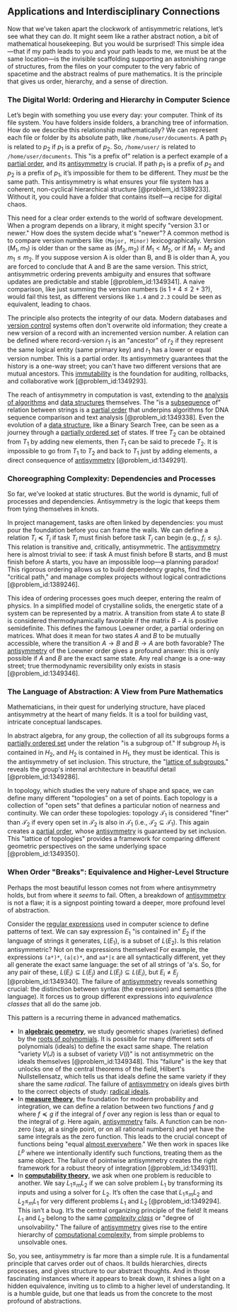 ## Applications and Interdisciplinary Connections

Now that we’ve taken apart the clockwork of antisymmetric relations, let’s see what they can *do*. It might seem like a rather abstract notion, a bit of mathematical housekeeping. But you would be surprised! This simple idea—that if my path leads to you and your path leads to me, we must be at the same location—is the invisible scaffolding supporting an astonishing range of structures, from the files on your computer to the very fabric of spacetime and the abstract realms of pure mathematics. It is the principle that gives us order, hierarchy, and a sense of direction.

### The Digital World: Ordering and Hierarchy in Computer Science

Let’s begin with something you use every day: your computer. Think of its file system. You have folders inside folders, a branching tree of information. How do we describe this relationship mathematically? We can represent each file or folder by its absolute path, like `/home/user/documents`. A path $p_1$ is related to $p_2$ if $p_1$ is a prefix of $p_2$. So, `/home/user/` is related to `/home/user/documents`. This "is a prefix of" relation is a perfect example of a [partial order](@article_id:144973), and its [antisymmetry](@article_id:261399) is crucial. If path $p_1$ is a prefix of $p_2$ and $p_2$ is a prefix of $p_1$, it’s impossible for them to be different. They *must* be the same path. This antisymmetry is what ensures your file system has a coherent, non-cyclical hierarchical structure [@problem_id:1389233]. Without it, you could have a folder that contains itself—a recipe for digital chaos.

This need for a clear order extends to the world of software development. When a program depends on a library, it might specify "version 3.1 or newer." How does the system decide what's "newer"? A common method is to compare version numbers like `(Major, Minor)` lexicographically. Version $(M_1, m_1)$ is older than or the same as $(M_2, m_2)$ if $M_1 < M_2$, or if $M_1 = M_2$ and $m_1 \le m_2$. If you suppose version A is older than B, and B is older than A, you are forced to conclude that A and B are the same version. This strict, antisymmetric ordering prevents ambiguity and ensures that software updates are predictable and stable [@problem_id:1349341]. A naive comparison, like just summing the version numbers (is $1+4 \le 2+3$?), would fail this test, as different versions like `1.4` and `2.3` could be seen as equivalent, leading to chaos.

The principle also protects the integrity of our data. Modern databases and [version control](@article_id:264188) systems often don't overwrite old information; they create a new version of a record with an incremented version number. A relation can be defined where record-version $r_1$ is an "ancestor" of $r_2$ if they represent the same logical entity (same primary key) and $r_1$ has a lower or equal version number. This is a partial order. Its antisymmetry guarantees that the history is a one-way street; you can't have two different versions that are mutual ancestors. This [immutability](@article_id:634045) is the foundation for auditing, rollbacks, and collaborative work [@problem_id:1349293].

The reach of antisymmetry in computation is vast, extending to the [analysis of algorithms](@article_id:263734) and [data structures](@article_id:261640) themselves. The "is a [subsequence](@article_id:139896) of" relation between strings is a [partial order](@article_id:144973) that underpins algorithms for DNA sequence comparison and text analysis [@problem_id:1349338]. Even the evolution of a [data structure](@article_id:633770), like a Binary Search Tree, can be seen as a journey through a [partially ordered set](@article_id:154508) of states. If tree $T_2$ can be obtained from $T_1$ by adding new elements, then $T_1$ can be said to precede $T_2$. It is impossible to go from $T_1$ to $T_2$ and back to $T_1$ just by adding elements, a direct consequence of [antisymmetry](@article_id:261399) [@problem_id:1349291].

### Choreographing Complexity: Dependencies and Processes

So far, we’ve looked at static structures. But the world is dynamic, full of processes and dependencies. Antisymmetry is the logic that keeps them from tying themselves in knots.

In project management, tasks are often linked by dependencies: you must pour the foundation before you can frame the walls. We can define a relation $T_i \preceq T_j$ if task $T_i$ must finish before task $T_j$ can begin (e.g., $f_i \le s_j$). This relation is transitive and, critically, antisymmetric. The [antisymmetry](@article_id:261399) here is almost trivial to see: if task A must finish before B starts, and B must finish before A starts, you have an impossible loop—a planning paradox! This rigorous ordering allows us to build dependency graphs, find the "critical path," and manage complex projects without logical contradictions [@problem_id:1389246].

This idea of ordering processes goes much deeper, entering the realm of physics. In a simplified model of crystalline solids, the energetic state of a system can be represented by a matrix. A transition from state $A$ to state $B$ is considered thermodynamically favorable if the matrix $B-A$ is positive semidefinite. This defines the famous Loewner order, a partial ordering on matrices. What does it mean for two states $A$ and $B$ to be mutually accessible, where the transition $A \to B$ and $B \to A$ are both favorable? The [antisymmetry](@article_id:261399) of the Loewner order gives a profound answer: this is only possible if $A$ and $B$ are the exact same state. Any real change is a one-way street; true thermodynamic reversibility only exists in stasis [@problem_id:1349346].

### The Language of Abstraction: A View from Pure Mathematics

Mathematicians, in their quest for underlying structure, have placed antisymmetry at the heart of many fields. It is a tool for building vast, intricate conceptual landscapes.

In abstract algebra, for any group, the collection of all its subgroups forms a [partially ordered set](@article_id:154508) under the relation "is a subgroup of." If subgroup $H_1$ is contained in $H_2$, and $H_2$ is contained in $H_1$, they must be identical. This is the antisymmetry of set inclusion. This structure, the "[lattice of subgroups](@article_id:136619)," reveals the group's internal architecture in beautiful detail [@problem_id:1349286].

In topology, which studies the very nature of shape and space, we can define many different "topologies" on a set of points. Each topology is a collection of "open sets" that defines a particular notion of nearness and continuity. We can order these topologies: topology $\mathcal{T}_1$ is considered "finer" than $\mathcal{T}_2$ if every open set in $\mathcal{T}_2$ is also in $\mathcal{T}_1$ (i.e., $\mathcal{T}_2 \subseteq \mathcal{T}_1$). This again creates a [partial order](@article_id:144973), whose [antisymmetry](@article_id:261399) is guaranteed by set inclusion. This "lattice of topologies" provides a framework for comparing different geometric perspectives on the same underlying space [@problem_id:1349350].

### When Order "Breaks": Equivalence and Higher-Level Structure

Perhaps the most beautiful lesson comes not from where antisymmetry holds, but from where it *seems* to fail. Often, a breakdown of [antisymmetry](@article_id:261399) is not a flaw; it is a signpost pointing toward a deeper, more profound level of abstraction.

Consider the [regular expressions](@article_id:265351) used in computer science to define patterns of text. We can say expression $E_1$ "is contained in" $E_2$ if the language of strings it generates, $L(E_1)$, is a subset of $L(E_2)$. Is this relation antisymmetric? Not on the expressions themselves! For example, the expressions `(a*)*`, `(a|ε)*`, and `aa*|ε` are all syntactically different, yet they all generate the exact same language: the set of all strings of 'a's. So, for any pair of these, $L(E_i) \subseteq L(E_j)$ and $L(E_j) \subseteq L(E_i)$, but $E_i \ne E_j$ [@problem_id:1349340]. The failure of [antisymmetry](@article_id:261399) reveals something crucial: the distinction between syntax (the expression) and semantics (the language). It forces us to group different expressions into *equivalence classes* that all do the same job.

This pattern is a recurring theme in advanced mathematics.
- In **[algebraic geometry](@article_id:155806)**, we study geometric shapes (varieties) defined by the [roots of polynomials](@article_id:154121). It is possible for many different sets of polynomials (ideals) to define the exact same shape. The relation "variety $V(J)$ is a subset of variety $V(I)$" is not antisymmetric on the ideals themselves [@problem_id:1349348]. This "failure" is the key that unlocks one of the central theorems of the field, Hilbert's Nullstellensatz, which tells us that ideals define the same variety if they share the same *radical*. The failure of [antisymmetry](@article_id:261399) on ideals gives birth to the correct objects of study: [radical ideals](@article_id:155845).
- In **[measure theory](@article_id:139250)**, the foundation for modern probability and integration, we can define a relation between two functions $f$ and $g$ where $f \preceq g$ if the integral of $f$ over any region is less than or equal to the integral of $g$. Here again, [antisymmetry](@article_id:261399) fails. A function can be non-zero (say, at a single point, or on all rational numbers) and yet have the same integrals as the zero function. This leads to the crucial concept of functions being "equal [almost everywhere](@article_id:146137)." We then work in spaces like $L^p$ where we intentionally identify such functions, treating them as the same object. The failure of pointwise antisymmetry creates the right framework for a robust theory of integration [@problem_id:1349311].
- In **[computability theory](@article_id:148685)**, we ask when one problem is reducible to another. We say $L_1 \le_m L_2$ if we can solve problem $L_1$ by transforming its inputs and using a solver for $L_2$. It’s often the case that $L_1 \le_m L_2$ and $L_2 \le_m L_1$ for very different problems $L_1$ and $L_2$ [@problem_id:1349294]. This isn’t a bug. It’s the central organizing principle of the field! It means $L_1$ and $L_2$ belong to the same *[complexity class](@article_id:265149)* or "degree of unsolvability." The failure of [antisymmetry](@article_id:261399) gives rise to the entire hierarchy of [computational complexity](@article_id:146564), from simple problems to unsolvable ones.

So, you see, antisymmetry is far more than a simple rule. It is a fundamental principle that carves order out of chaos. It builds hierarchies, directs processes, and gives structure to our abstract thoughts. And in those fascinating instances where it appears to break down, it shines a light on a hidden equivalence, inviting us to climb to a higher level of understanding. It is a humble guide, but one that leads us from the concrete to the most profound of abstractions.
